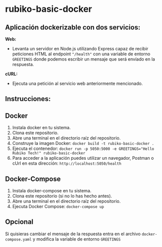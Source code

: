 # rubiko-basic-docker

## Aplicación dockerizable con dos servicios:

**Web:**

- Levanta un servidor en Node.js utilizando Express capaz de recibir peticiones HTML al endpoint `"/health"` con una variable de entorno `GREETINGS` donde podemos escribir un mensaje que será envíado en la respuesta.

**cURL:**

- Ejecuta una petición al servicio web anteriormente mencionado.

## Instrucciones:

## Docker

1. Instala docker en tu sistema.
2. Clona este repositorio.
3. Abre una terminal en el directorio raíz del repositorio.
4. Construye la imagen Docker:
   `docker build -t rubiko-basic-docker .`
5. Ejecuta el contenedor:
   `docker run -p 5050:5000 -e GREETINGS="Hello Rubiko Tech!" rubiko-basic-docker`
6. Para acceder a la aplicación puedes utilizar un navegador, Postman o cUrl en esta dirección: `http://localhost:5050/health`

## Docker-Compose

1. Instala docker-compose en tu sistema.
2. Clona este repositorio (si no lo has hecho antes).
3. Abre una terminal en el directorio raíz del repositorio.
4. Ejecuta Docker Compose:
   `docker-compose up`

## Opcional

Si quisieras cambiar el mensaje de la respuesta entra en el archivo `docker-compose.yaml` y modifica la variable de entorno `GREETINGS`
